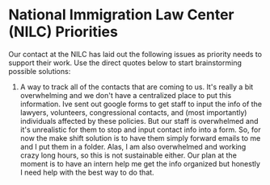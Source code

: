 # National Immigration Law Center (NILC) Priorities

Our contact at the NILC has laid out the following issues as priority needs to support their work. Use the direct quotes below to start brainstorming possible solutions:

1. A way to track all of the contacts that are coming to us. It's really a bit overwhelming and we don't have a centralized place to put this information. Ive sent out google forms to get staff to input the info of the lawyers, volunteers, congressional contacts, and (most importantly) individuals affected by these policies. But our staff is overwhelmed and it's unrealistic for them to stop and input contact info into a form. So, for now the make shift solution is to have them simply forward emails to me and I put them in a folder. Alas, I am also overwhelmed and working crazy long hours, so this is not sustainable either. Our plan at the moment is to have an intern help me get the info organized but honestly I need help with the best way to do that.
